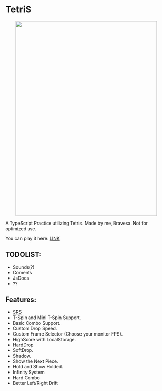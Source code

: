 # TetriS

<p align="center">
  <img src="https://github.com/danielchenuea/tetris-ts/assets/55398457/3cbd98c7-3b64-4e82-82e8-b2d1b72ed07b" width="441" height="607">
</p>

A TypeScript Practice utilizing Tetris. Made by me, Bravesa. Not for optimized use.

You can play it here: [LINK](https://danielchenuea.github.io/tetris-ts/)

## TODOLIST:
 - Sounds(?)
 - Coments
 - JsDocs
 - ??

## Features:
  - [SRS](https://tetris.wiki/Super_Rotation_System)
  - T-Spin and Mini T-Spin Support.
  - Basic Combo Support.
  - Custom Drop Speed.
  - Custom Frame Selector (Choose your monitor FPS).
  - HighScore with LocalStorage.
  - [HardDrop](https://tetris.fandom.com/wiki/Hard_Drop)
  - SoftDrop.
  - Shadow.
  - Show the Next Piece.
  - Hold and Show Holded.
  - Infinity System
  - Hard Combo
  - Better Left/Right Drift
